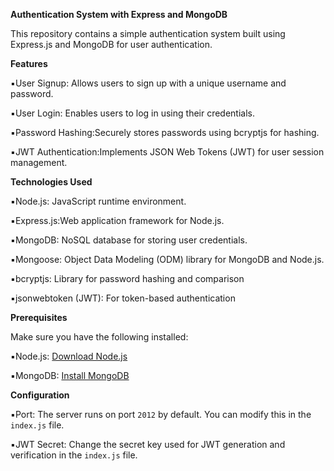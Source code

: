 **Authentication System with Express and MongoDB**

This repository contains a simple authentication system built using Express.js and MongoDB for user authentication.

**Features**

▪️User Signup: Allows users to sign up with a unique username and password.

▪️User Login: Enables users to log in using their credentials.

▪️Password Hashing:Securely stores passwords using bcryptjs for hashing.

▪️JWT Authentication:Implements JSON Web Tokens (JWT) for user session management.

 **Technologies Used**

▪️Node.js: JavaScript runtime environment.

▪️Express.js:Web application framework for Node.js.

▪️MongoDB: NoSQL database for storing user credentials.

▪️Mongoose: Object Data Modeling (ODM) library for MongoDB and Node.js.

▪️bcryptjs: Library for password hashing and comparison

▪️jsonwebtoken (JWT): For token-based     authentication

 **Prerequisites**

Make sure you have the following installed:

▪️Node.js: [Download Node.js](https://nodejs.org/)

▪️MongoDB: [Install MongoDB](https://www.mongodb.com/try/download/community)


**Configuration**

▪️Port: The server runs on port `2012` by default. You can modify this in the `index.js` file.

▪️JWT Secret: Change the secret key used for JWT generation and verification in the `index.js` file.

